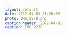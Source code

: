 ```yaml
---
layout: default
date: 2022-04-01 11:26:09
photo: IMG_2278.png
caption_header: 2022-04-01
caption: IMG_2278
---
```

